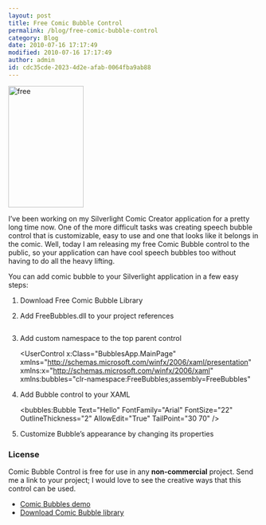 ```yaml
---
layout: post
title: Free Comic Bubble Control
permalink: /blog/free-comic-bubble-control
category: Blog
date: 2010-07-16 17:17:49
modified: 2010-07-16 17:17:49
author: admin
id: cdc35cde-2023-4d2e-afab-0064fba9ab88
---
```


<img alt="free" src="/i/free-comic-bubble-control/free.jpg" width="151" height="244" />

I’ve been working on my Silverlight Comic Creator application for a pretty long time now. One of the more
difficult tasks was creating speech bubble control that is customizable, easy to use and one that looks like
it belongs in the comic. Well, today I am releasing my free Comic Bubble control to the public, so your
application can have cool speech bubbles too without having to do all the heavy lifting.

You can add comic bubble to your Silverlight application in a few easy steps:

1. Download Free Comic Bubble Library

2. Add FreeBubbles.dll to your project references

<img alt="" src="/i/free-comic-bubble-control/ref.jpg" />

3. Add custom namespace to the top parent control

    <UserControl x:Class="BubblesApp.MainPage"
        xmlns="http://schemas.microsoft.com/winfx/2006/xaml/presentation"
        xmlns:x="http://schemas.microsoft.com/winfx/2006/xaml"
        xmlns:bubbles="clr-namespace:FreeBubbles;assembly=FreeBubbles"

4. Add Bubble control to your XAML

   <bubbles:Bubble Text="Hello"
          FontFamily="Arial"
          FontSize="22"
          OutlineThickness="2"
          AllowEdit="True"
          TailPoint="30 70" />

5. Customize Bubble’s appearance by changing its properties

### License

Comic Bubble Control is free for use in any **non-commercial** project. Send me a link to your project;
I would love to see the creative ways that this control can be used.

 * [Comic Bubbles demo](http://dl.dropbox.com/u/3528765/samples/BubblesApp.html)
 * [Download Comic Bubble library](http://dl.dropbox.com/u/3528765/FreeBubbles.zip)